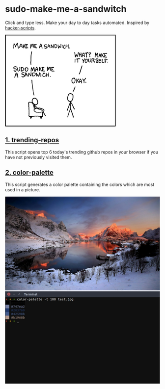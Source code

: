 # sudo-make-me-a-sandwitch
Click and type less. Make your day to day tasks automated.
Inspired by [hacker-scripts](https://github.com/NARKOZ/hacker-scripts).

![Make-me-a-sandwich; sudo !!](images/sandwich.png)


[1. trending-repos](trending-repos.py)  
----
This script opens top 6 today's trending github repos in your browser if you have not
previously visited them.

[2. color-palette](color-palette.py)  
----
This script generates a color palette containing the colors which are most used
in a picture.  

![cp1.jpg](images/cp1.jpg)
![cp2.jpg](images/cp2.jpg)
